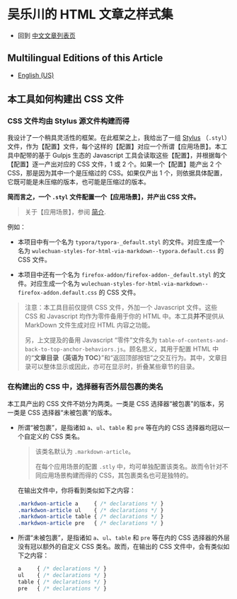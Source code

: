<link rel="stylesheet" href="../../../dist/css/wulechuan-styles-for-html-via-markdown--vscode.default.min.css">

# 吴乐川的 HTML 文章之样式集

- 回到 [中文文章列表页](../../../ReadMe.md)


## Multilingual Editions of this Article

- [English (US)](../en-US/how-does-this-tool-work.md)



## 本工具如何构建出 CSS 文件

### CSS 文件均由 Stylus 源文件构建而得

我设计了一个稍具灵活性的框架。在此框架之上，我给出了一组 [Stylus](http://stylus-lang.com/) （`.styl`）文件，作为【配置】文件，每个这样的【配置】对应一个所谓【应用场景】。本工具中配带的基于 Gulpjs 生态的 Javascript 工具会读取这些【配置】，并根据每个【配置】逐一产出对应的 CSS 文件，1 或 2 个。如果一个【配置】能产出 2 个 CSS，那是因为其中一个是压缩过的 CSS。如果仅产出 1 个，则依据具体配置，它既可能是未压缩的版本，也可能是压缩过的版本。

**简而言之，一个 `.styl` 文件配置一个【应用场景】，并产出 CSS 文件。**

> 关于【应用场景】，参阅 [简介](./introduction.md#应用场景).


例如：

- 本项目中有一个名为 `typora/typora-_default.styl` 的文件。对应生成一个名为 `wulechuan-styles-for-html-via-markdown--typora.default.css` 的 CSS 文件。

- 本项目中还有一个名为 `firefox-addon/firefox-addon-_default.styl` 的文件。对应生成一个名为 `wulechuan-styles-for-html-via-markdown--firefox-addon.default.css` 的 CSS 文件。


> 注意：本工具目前仅提供 CSS 文件，外加一个 Javascript 文件。这些 CSS 和 Javascript 均作为零件备用于你的 HTML 中。本工具**并不**提供从 MarkDown 文件生成对应 HTML 内容之功能。
>
> 另，上文提及的备用 Javascript “零件”文件名为 `table-of-contents-and-back-to-top-anchor-behaviors.js`。顾名思义，其用于配置 HTML 中的“**文章目录（英语为 TOC）**”和“返回顶部按钮”之交互行为。其中，文章目录可以整体显示或因此，亦可在显示时，折叠某些章节的目录。


### 在构建出的 CSS 中，选择器有否外层包裹的类名

本工具产出的 CSS 文件不妨分为两类。一类是 CSS 选择器“被包裹”的版本，另一类是 CSS 选择器“未被包裹”的版本。

- 所谓“被包裹”，是指诸如 `a`、`ul`、`table` 和 `pre` 等在内的 CSS 选择器均冠以一个自定义的 CSS 类名。

    > 该类名默认为 `.markdown-article`。
    >
    > 在每个应用场景的配置 `.stly` 中，均可单独配置该类名。故而令针对不同应用场景构建而得的 CSS，其包裹类名也可是独特的。

    在输出文件中，你将看到类似如下之内容：

    ```css
    .markdwon-article a     { /* declarations */ }
    .markdwon-article ul    { /* declarations */ }
    .markdwon-article table { /* declarations */ }
    .markdwon-article pre   { /* declarations */ }
    ```

- 所谓“未被包裹”，是指诸如 `a`、`ul`、`table` 和 `pre` 等在内的 CSS 选择器的外层没有冠以额外的自定义 CSS 类名。故而，在输出的 CSS 文件中，会有类似如下之内容：

    ```css
    a     { /* declarations */ }
    ul    { /* declarations */ }
    table { /* declarations */ }
    pre   { /* declarations */ }
    ```

